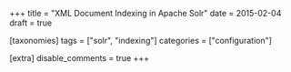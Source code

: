 +++
title = "XML Document Indexing in Apache Solr"
date = 2015-02-04
draft = true

[taxonomies]
tags = ["solr", "indexing"]
categories = ["configuration"]

[extra]
disable_comments = true
+++
